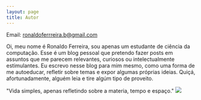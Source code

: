 ```yaml
---
layout: page
title: Autor
---
```

Email: ronaldoferrreira.b@gmail.com


Oi, meu nome é Ronaldo Ferreira, sou apenas um estudante de ciência da computação. Esse é um blog pessoal que pretendo fazer posts em assuntos que me parecem relevantes, curiosos ou intelectualmente estimulantes. Eu escrevo nesse blog para mim mesmo, como uma forma de me autoeducar, refletir sobre temas e expor algumas próprias ideias. Quiçá, afortunadamente, alguém leia e tire algúm tipo de proveito.










"Vida simples, apenas refletindo sobre a materia, tempo e espaço."
<img src="https://media1.giphy.com/media/z1meXneq0oUh2/source.gif">
